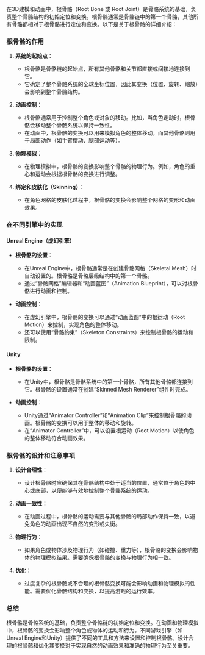在3D建模和动画中，根骨骼（Root Bone 或 Root Joint）是骨骼系统的基础，负责整个骨骼结构的初始定位和变换。根骨骼通常是骨骼链中的第一个骨骼，其他所有骨骼都相对于根骨骼进行定位和变换。以下是关于根骨骼的详细介绍：

### 根骨骼的作用

1. **系统的起始点**：
   - 根骨骼是骨骼链的起始点，所有其他骨骼和关节都直接或间接地连接到它。
   - 它确定了整个骨骼系统的全球坐标位置，因此其变换（位置、旋转、缩放）会影响到整个骨骼结构。

2. **动画控制**：
   - 根骨骼通常用于控制整个角色或对象的移动。比如，当角色走动时，根骨骼会移动整个骨骼系统以保持一致性。
   - 在动画中，根骨骼的变换可以用来模拟角色的整体移动，而其他骨骼则用于局部动作（如手臂摆动、腿部运动等）。

3. **物理模拟**：
   - 在物理模拟中，根骨骼的变换影响整个骨骼的物理行为。例如，角色的重心和运动会根据根骨骼的变换进行调整。

4. **绑定和皮肤化（Skinning）**：
   - 在角色网格的皮肤化过程中，根骨骼的变换会影响整个网格的变形和动画效果。

### 在不同引擎中的实现

#### **Unreal Engine（虚幻引擎）**

- **根骨骼的设置**：
  - 在Unreal Engine中，根骨骼通常是在创建骨骼网格（Skeletal Mesh）时自动设置的。根骨骼是骨骼层级结构中的第一个骨骼。
  - 通过“骨骼网格”编辑器和“动画蓝图”（Animation Blueprint），可以对根骨骼进行动画和控制。

- **动画控制**：
  - 在虚幻引擎中，根骨骼的变换可以通过“动画蓝图”中的根运动（Root Motion）来控制，实现角色的整体移动。
  - 还可以使用“骨骼约束”（Skeleton Constraints）来控制根骨骼的运动和限制。

#### **Unity**

- **根骨骼的设置**：
  - 在Unity中，根骨骼是骨骼系统中的第一个骨骼，所有其他骨骼都连接到它。根骨骼的设置通常在创建“Skinned Mesh Renderer”组件时完成。
  
- **动画控制**：
  - Unity通过“Animator Controller”和“Animation Clip”来控制根骨骼的动画。根骨骼的变换可以用于整体的移动和旋转。
  - 在“Animator Controller”中，可以设置根运动（Root Motion）以使角色的整体移动符合动画效果。

### 根骨骼的设计和注意事项

1. **设计合理性**：
   - 设计根骨骼时应确保其在骨骼结构中处于适当的位置，通常位于角色的中心或底部，以便能够有效地控制整个骨骼系统的运动。

2. **动画一致性**：
   - 在动画过程中，根骨骼的运动需要与其他骨骼的局部动作保持一致，以避免角色的动画出现不自然的变形或失衡。

3. **物理行为**：
   - 如果角色或物体涉及物理行为（如碰撞、重力等），根骨骼的变换会影响物体的物理模拟结果。需要确保根骨骼的变换与物理行为相一致。

4. **优化**：
   - 过度复杂的根骨骼或不合理的根骨骼变换可能会影响动画和物理模拟的性能。需要优化骨骼结构和变换，以提高游戏的运行效率。

### 总结

根骨骼是骨骼系统的基础，负责整个骨骼链的初始定位和变换。在动画和物理模拟中，根骨骼的变换会影响整个角色或物体的运动和行为。不同游戏引擎（如Unreal Engine和Unity）提供了不同的工具和方法来设置和控制根骨骼。设计合理的根骨骼和优化其变换对于实现自然的动画效果和准确的物理行为至关重要。